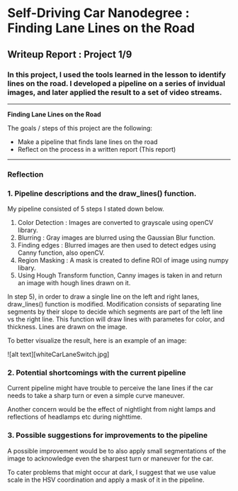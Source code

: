 # **Self-Driving Car Nanodegree : Finding Lane Lines on the Road** 

## Writeup Report : Project 1/9

### In this project, I used the tools learned in the lesson to identify lines on the road. I developed a pipeline on a series of invidual images, and later applied the result to a set of video streams. 

---

**Finding Lane Lines on the Road**

The goals / steps of this project are the following:
* Make a pipeline that finds lane lines on the road
* Reflect on the process in a written report (This report)


[//]: # (Image References)

[image1]: ./examples/grayscale.jpg "Grayscale"

---

### Reflection

### 1. Pipeline descriptions and the draw_lines() function.

My pipeline consisted of 5 steps I stated down below.

1) Color Detection : Images are converted to grayscale using openCV library.
2) Blurring : Gray images are blurred using the Gaussian Blur function.
3) Finding edges : Blurred images are then used to detect edges using Canny function, also openCV.
4) Region Masking : A mask is created to define ROI of image using numpy libary. 
5) Using Hough Transform function, Canny images is taken in and return an image with hough lines drawn on it. 

In step 5), in order to draw a single line on the left and right lanes, draw_lines() function is modified.
Modification consists of separating line segments by their slope to decide which segments are part of the
left line vs the right line. This function will draw lines with parametes for color, and thickness. Lines are drawn on the image. 


To better visualize the result, here is an example of an image: 

![alt text][whiteCarLaneSwitch.jpg]


### 2.  Potential shortcomings with the current pipeline


 Current pipeline might have trouble to perceive the lane lines if the car needs to take a sharp turn
 or even a simple curve maneuver.
 
 Another concern would be the effect of nightlight from night lamps and reflections of headlamps etc
 during nighttime.


### 3.  Possible suggestions for improvements to the pipeline

 A possible improvement would be to also apply small segmentations of the image to acknowledge even the
 sharpest turn or maneuver for the car.
 
 To cater problems that might occur at dark, I suggest that we use value scale in the HSV coordination
 and apply a mask of it in the pipeline.
